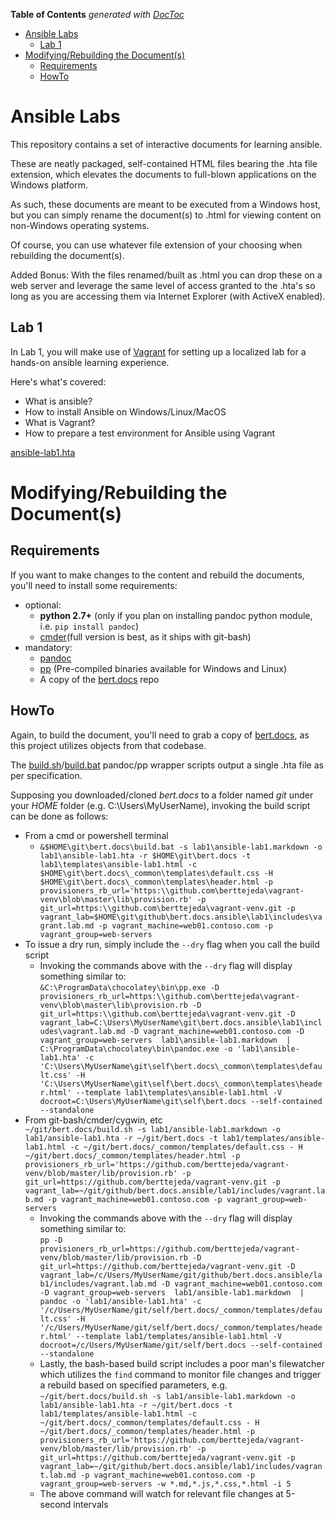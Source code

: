 <!-- START doctoc generated TOC please keep comment here to allow auto update -->
<!-- DON'T EDIT THIS SECTION, INSTEAD RE-RUN doctoc TO UPDATE -->
**Table of Contents**  *generated with [DocToc](https://github.com/thlorenz/doctoc)*

- [Ansible Labs](#ansible-labs)
  - [Lab 1](#lab-1)
- [Modifying/Rebuilding the Document(s)](#modifyingrebuilding-the-documents)
  - [Requirements](#requirements)
  - [HowTo](#howto)

<!-- END doctoc generated TOC please keep comment here to allow auto update -->

# Ansible Labs

This repository contains a set of interactive documents for learning ansible. 

These are neatly packaged, self-contained HTML files bearing the .hta file extension, which elevates the documents to full-blown applications on the Windows platform.

As such, these documents are meant to be executed from a Windows host, but you can simply rename the document(s) to .html for viewing content on non-Windows operating systems.

Of course, you can use whatever file extension of your choosing when rebuilding the document(s).

Added Bonus: With the files renamed/built as .html you can drop these on a web server and leverage the same level of access granted to the .hta's so long as you are accessing them via Internet Explorer (with ActiveX enabled).

## Lab 1

In Lab 1, you will make use of [Vagrant](https://www.vagrantup.com/) for setting up a localized lab for a hands-on ansible learning experience.

Here's what's covered:

- What is ansible?
- How to install Ansible on Windows/Linux/MacOS
- What is Vagrant?
- How to prepare a test environment for Ansible using Vagrant

[ansible-lab1.hta](lab1/ansible-lab1.hta)

# Modifying/Rebuilding the Document(s)

## Requirements

If you want to make changes to the content and rebuild the documents, you'll need to install some requirements:

* optional:
    - **python 2.7+** (only if you plan on installing pandoc python module, i.e. `pip install pandoc`)
    - [cmder](http://cmder.net/)(full version is best, as it ships with git-bash)
* mandatory:
    - [pandoc](https://pandoc.org/installing.html)
    - [pp](https://github.com/CDSoft/pp) (Pre-compiled binaries available for Windows and Linux)
    - A copy of the [bert.docs](https://github.com/berttejeda/bert.docs.git) repo

## HowTo

Again, to build the document, you'll need to grab a copy of [bert.docs](https://github.com/berttejeda/bert.docs.git), as this project utilizes objects from that codebase.

The [build.sh](build.sh)/[build.bat](build.bat) pandoc/pp wrapper scripts output a single .hta file as per specification.

Supposing you downloaded/cloned *bert.docs* to a folder named *git* under your *HOME* folder (e.g. C:\Users\MyUserName), invoking the build script can be done as follows:

- From a cmd or powershell terminal
    - `&$HOME\git\bert.docs\build.bat -s lab1\ansible-lab1.markdown -o lab1\ansible-lab1.hta -r $HOME\git\bert.docs -t lab1\templates\ansible-lab1.html -c $HOME\git\bert.docs\_common\templates\default.css -H $HOME\git\bert.docs\_common\templates\header.html -p provisioners_rb_url='https:\\github.com\berttejeda\vagrant-venv\blob\master\lib\provision.rb' -p git_url=https:\\github.com\berttejeda\vagrant-venv.git -p vagrant_lab=$HOME\git\github\bert.docs.ansible\lab1\includes\vagrant.lab.md -p vagrant_machine=web01.contoso.com -p vagrant_group=web-servers`
- To issue a dry run, simply include the `--dry` flag when you call the build script
	- Invoking the commands above with the `--dry` flag will display something similar to:<br />
	`&C:\ProgramData\chocolatey\bin\pp.exe -D provisioners_rb_url=https:\\github.com\berttejeda\vagrant-venv\blob\master\lib\provision.rb -D git_url=https:\\github.com\berttejeda\vagrant-venv.git -D vagrant_lab=C:\Users\MyUserName\git\bert.docs.ansible\lab1\includes\vagrant.lab.md -D vagrant_machine=web01.contoso.com -D vagrant_group=web-servers  lab1\ansible-lab1.markdown  | C:\ProgramData\chocolatey\bin\pandoc.exe -o 'lab1\ansible-lab1.hta' -c 'C:\Users\MyUserName\git\self\bert.docs\_common\templates\default.css' -H 'C:\Users\MyUserName\git\self\bert.docs\_common\templates\header.html' --template lab1\templates\ansible-lab1.html -V docroot=C:\Users\MyUserName\git\self\bert.docs --self-contained  --standalone`
- From git-bash/cmder/cygwin, etc<br />
	`~/git/bert.docs/build.sh -s lab1/ansible-lab1.markdown -o lab1/ansible-lab1.hta -r ~/git/bert.docs -t lab1/templates/ansible-lab1.html -c ~/git/bert.docs/_common/templates/default.css - H ~/git/bert.docs/_common/templates/header.html -p provisioners_rb_url='https://github.com/berttejeda/vagrant-venv/blob/master/lib/provision.rb' -p git_url=https://github.com/berttejeda/vagrant-venv.git -p  vagrant_lab=~/git/github/bert.docs.ansible/lab1/includes/vagrant.lab.md -p vagrant_machine=web01.contoso.com -p vagrant_group=web-servers`
	- Invoking the commands above with the `--dry` flag will display something similar to:<br />
	`pp -D provisioners_rb_url=https://github.com/berttejeda/vagrant-venv/blob/master/lib/provision.rb -D git_url=https://github.com/berttejeda/vagrant-venv.git -D vagrant_lab=/c/Users/MyUserName/git/github/bert.docs.ansible/lab1/includes/vagrant.lab.md -D vagrant_machine=web01.contoso.com -D vagrant_group=web-servers  lab1/ansible-lab1.markdown  | pandoc -o 'lab1/ansible-lab1.hta' -c '/c/Users/MyUserName/git/self/bert.docs/_common/templates/default.css' -H '/c/Users/MyUserName/git/self/bert.docs/_common/templates/header.html' --template lab1/templates/ansible-lab1.html -V docroot=/c/Users/MyUserName/git/self/bert.docs --self-contained  --standalone`
	- Lastly, the bash-based build script includes a poor man's filewatcher which utilizes the `find` command to monitor file changes and trigger a rebuild based on specified parameters, e.g.<br />
	`~/git/bert.docs/build.sh -s lab1/ansible-lab1.markdown -o lab1/ansible-lab1.hta -r ~/git/bert.docs -t lab1/templates/ansible-lab1.html -c ~/git/bert.docs/_common/templates/default.css - H ~/git/bert.docs/_common/templates/header.html -p provisioners_rb_url='https://github.com/berttejeda/vagrant-venv/blob/master/lib/provision.rb' -p git_url=https://github.com/berttejeda/vagrant-venv.git -p  vagrant_lab=~/git/github/bert.docs.ansible/lab1/includes/vagrant.lab.md -p vagrant_machine=web01.contoso.com -p vagrant_group=web-servers -w *.md,*.js,*.css,*.html -i 5`
	- The above command will watch for relevant file changes at 5-second intervals


   